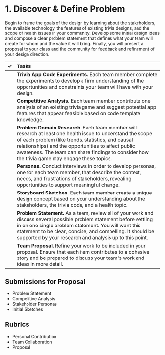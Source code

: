 # 1. Discover & Define Problem

Begin to frame the goals of the design by learning about the stakeholders, the available technology, the features of existing trivia designs, and the scope of health issues in your community. Develop some initial design ideas and compose a clear problem statement that defines what your team will create for whom and the value it will bring. Finally, you will present a proposal to your class and the community for feedback and refinement of your design direction.

| **✓** | **Tasks** |
| :---: | :--- |
|  | **Trivia App Code Experiments.** Each team member complete the experiments to develop a firm understanding of the opportunities and constraints your team will have with your design. |
|  | **Competitive Analysis.**  Each team member contribute one analysis of an existing trivia game and suggest potential app features that appear feasible based on code template knowledge. |
|  | **Problem Domain Research.** Each team member will research at least one health issue to understand the scope of each problem \(like trends, statistics, and causal relationships\) and the opportunities to affect public awareness. The team can share findings to consider how the trivia game may engage these topics. |
|  | **Personas.** Conduct interviews in order to develop personas, one for each team member, that describe the context, needs, and frustrations of stakeholders, revealing opportunities to support meaningful change. |
|  | **Storyboard Sketches.** Each team member create a unique design concept based on your understanding about the stakeholders, the trivia code, and a health topic. |
|  | **Problem Statement.** As a team, review all of your work and discuss several possible problem statement before settling in on one single problem statement. You will want this statement to be clear, concise, and compelling. It should be supported by your research and analysis up to this point. |
|  | **Team Proposal.** Refine your work to be included in your proposal. Ensure that each item contributes to a cohesive story and be prepared to discuss your team's work and ideas in more detail. |

## **Submissions for Proposal**

* Problem Statement
* Competitive Analysis
* Stakeholder Personas
* Initial Sketches

## **Rubrics**

* Personal Contribution
* Team Collaboration
* Proposal

